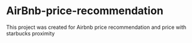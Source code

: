 # AirBnb-price-recommendation
This project was created for Airbnb price recommendation and price with starbucks proximity
